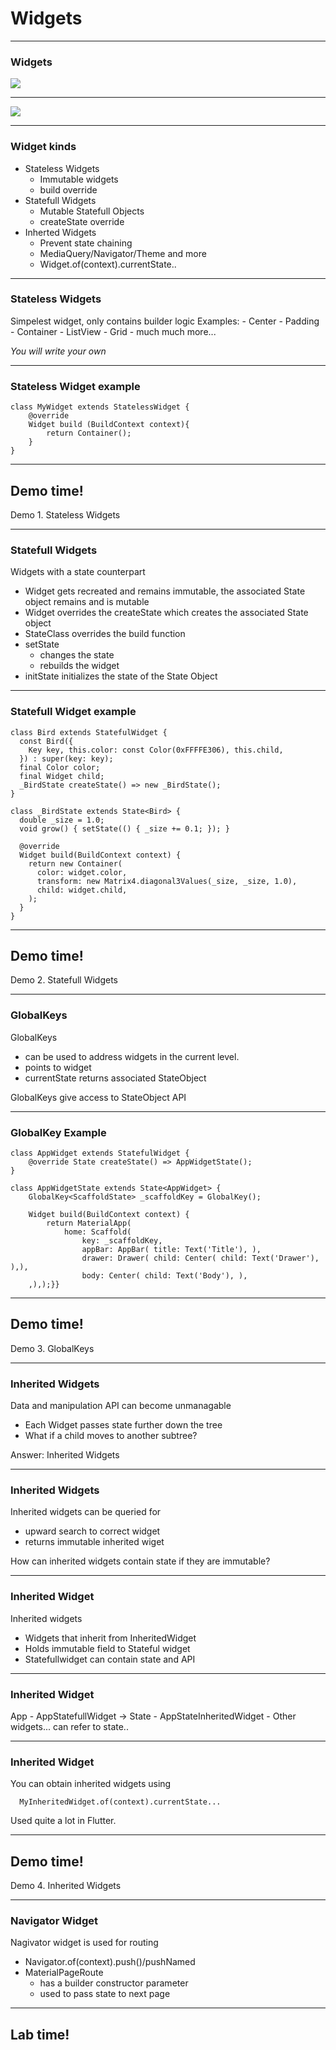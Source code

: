 # Widgets

---
### Widgets

<img src="/images/widgets.png">

---
<img src="/images/widgets2.png">

---
### Widget kinds
- Stateless Widgets
    - Immutable widgets
    - build override
- Statefull Widgets
    - Mutable Statefull Objects
    - createState override
- Inherted Widgets
    - Prevent state chaining
    - MediaQuery/Navigator/Theme and more
    - Widget.of(context).currentState..


---
### Stateless Widgets

Simpelest widget, only contains builder logic
Examples:
    - Center
    - Padding
    - Container
    - ListView
    - Grid
    - much much more...

*You will write your own*

---
### Stateless Widget example
```
class MyWidget extends StatelessWidget {
    @override
    Widget build (BuildContext context){
        return Container();
    }
}
```
---
<!-- .slide: data-background="url('images/demo.jpg')" --> 
<!-- .slide: class="lab" -->
## Demo time!
Demo 1. Stateless Widgets

---
### Statefull Widgets

Widgets with a state counterpart
- Widget gets recreated and remains immutable, 
  the associated State object remains and is mutable
- Widget overrides the createState which
  creates the associated State object
- StateClass overrides the build function 
- setState
    - changes the state
    - rebuilds the widget
- initState initializes the state of the State Object

---
### Statefull Widget example

```
class Bird extends StatefulWidget {
  const Bird({
    Key key, this.color: const Color(0xFFFFE306), this.child,
  }) : super(key: key);
  final Color color;
  final Widget child;
  _BirdState createState() => new _BirdState();
}

class _BirdState extends State<Bird> {
  double _size = 1.0;
  void grow() { setState(() { _size += 0.1; }); }

  @override
  Widget build(BuildContext context) {
    return new Container(
      color: widget.color,
      transform: new Matrix4.diagonal3Values(_size, _size, 1.0),
      child: widget.child,
    );
  }
}
```

---
<!-- .slide: data-background="url('images/demo.jpg')" --> 
<!-- .slide: class="lab" -->
## Demo time!
Demo 2. Statefull Widgets

---
### GlobalKeys
GlobalKeys 
- can be used to address widgets in the current level.
- points to widget
- currentState returns associated StateObject

GlobalKeys give access to StateObject API

---
### GlobalKey Example
```
class AppWidget extends StatefulWidget {
	@override State createState() => AppWidgetState();
}

class AppWidgetState extends State<AppWidget> {
	GlobalKey<ScaffoldState> _scaffoldKey = GlobalKey();

	Widget build(BuildContext context) {
		return MaterialApp(
			home: Scaffold(
				key: _scaffoldKey,
				appBar: AppBar( title: Text('Title'), ),
				drawer: Drawer( child: Center( child: Text('Drawer'), ),),
				body: Center( child: Text('Body'), ),
	,),);}}
``` 

---
<!-- .slide: data-background="url('images/demo.jpg')" --> 
<!-- .slide: class="lab" -->
## Demo time!
Demo 3. GlobalKeys

---
### Inherited Widgets

Data and manipulation API can become unmanagable
- Each Widget passes state further down the tree
- What if a child moves to another subtree?

Answer: Inherited Widgets

---
### Inherited Widgets
Inherited widgets can be queried for
- upward search to correct widget
- returns immutable inherited wiget

How can inherited widgets contain state if they are immutable?

---
### Inherited Widget
Inherited widgets
- Widgets that inherit from InheritedWidget
- Holds immutable field to Stateful widget
- Statefullwidget can contain state and API

---
### Inherited Widget

App
    - AppStatefullWidget  -> State
        - AppStateInheritedWidget
            - Other widgets... can refer to state..

---
### Inherited Widget
You can obtain inherited widgets using
```
  MyInheritedWidget.of(context).currentState...
```
Used quite a lot in Flutter.

---
<!-- .slide: data-background="url('images/demo.jpg')" --> 
<!-- .slide: class="lab" -->
## Demo time!
Demo 4. Inherited Widgets

---
### Navigator Widget
Nagivator widget is used for routing
- Navigator.of(context).push()/pushNamed
- MaterialPageRoute
    - has a builder constructor parameter
    - used to pass state to next page

---
<!-- .slide: data-background="url('images/lab2.jpg')" --> 
<!-- .slide: class="lab" -->
## Lab time!
